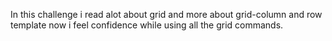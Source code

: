 In this challenge i read alot about grid and more about grid-column and row template now i feel confidence while using all the grid commands. 